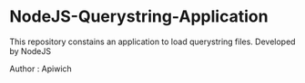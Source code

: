 # NodeJS-Querystring-Application
This repository constains an application to load querystring files. Developed by NodeJS 

Author : Apiwich
